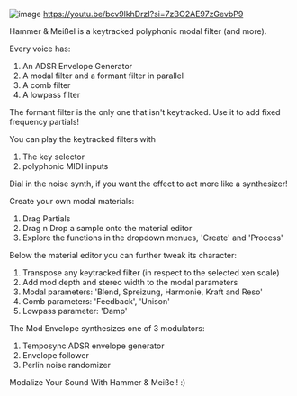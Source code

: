 ![image](https://github.com/user-attachments/assets/e9de874c-3058-4ccc-a556-a7a9b954986d)
https://youtu.be/bcv9lkhDrzI?si=7zBO2AE97zGevbP9

Hammer & Meißel is a keytracked polyphonic modal filter (and more).

Every voice has:
1. An ADSR Envelope Generator
2. A modal filter and a formant filter in parallel
3. A comb filter
4. A lowpass filter

The formant filter is the only one that isn't keytracked.
Use it to add fixed frequency partials!

You can play the keytracked filters with
1. The key selector
2. polyphonic MIDI inputs

Dial in the noise synth, if you want the effect to act more like a synthesizer!

Create your own modal materials:
1. Drag Partials
2. Drag n Drop a sample onto the material editor
3. Explore the functions in the dropdown menues, 'Create' and 'Process'

Below the material editor you can further tweak its character:
1. Transpose any keytracked filter (in respect to the selected xen scale)
2. Add mod depth and stereo width to the modal parameters
3. Modal parameters: 'Blend, Spreizung, Harmonie, Kraft and Reso'
4. Comb parameters: 'Feedback', 'Unison'
5. Lowpass parameter: 'Damp'

The Mod Envelope synthesizes one of 3 modulators:
1. Temposync ADSR envelope generator
2. Envelope follower
3. Perlin noise randomizer

Modalize Your Sound With Hammer & Meißel! :)
